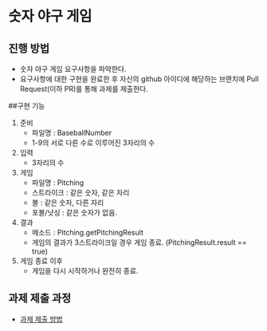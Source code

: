 # 숫자 야구 게임
## 진행 방법
* 숫자 야구 게임 요구사항을 파악한다.
* 요구사항에 대한 구현을 완료한 후 자신의 github 아이디에 해당하는 브랜치에 Pull Request(이하 PR)를 통해 과제를 제출한다.

##구현 기능
1. 준비
    * 파일명 : BaseballNumber
    * 1-9의 서로 다른 수로 이루어진 3자리의 수
2. 입력
    * 3자리의 수
3. 게임
    * 파일명 : Pitching
    * 스트라이크 : 같은 숫자, 같은 자리
    * 볼 : 같은 숫자, 다른 자리
    * 포볼/낫싱 : 같은 숫자가 없음.
4. 결과
    * 메소드 : Pitching.getPitchingResult
    * 게임의 결과가 3스트라이크일 경우 게임 종료. (PitchingResult.result == true)
5. 게임 종료 이후
    * 게임을 다시 시작하거나 완전히 종료.


## 과제 제출 과정
* [과제 제출 방법](https://github.com/next-step/nextstep-docs/tree/master/precourse)
